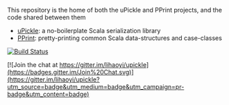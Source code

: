 This repository is the home of both the uPickle and PPrint projects, and the code shared between them

- [uPickle](https://lihaoyi.github.io/upickle-pprint/upickle.html): a no-boilerplate Scala serialization library
- [PPrint](https://lihaoyi.github.io/upickle-pprint/pprint.html): pretty-printing common Scala data-structures and case-classes

[![Build Status](https://travis-ci.org/lihaoyi/upickle-pprint.svg)](https://travis-ci.org/lihaoyi/upickle-pprint)




[![Join the chat at https://gitter.im/lihaoyi/upickle](https://badges.gitter.im/Join%20Chat.svg)](https://gitter.im/lihaoyi/upickle?utm_source=badge&utm_medium=badge&utm_campaign=pr-badge&utm_content=badge)